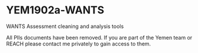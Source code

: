 # YEM1902a-WANTS
 WANTS Assessment cleaning and analysis tools

All PIIs documents have been removed. If you are part of the Yemen team or REACH please contact me privately to gain access to them.
